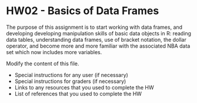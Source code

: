 # HW02 - Basics of Data Frames

The purpose of this assignment is to start working with data frames, and developing developing manipulation skills of basic data objects in R: reading data tables,
understanding data frames, use of bracket notation, the dollar operator, and become more
and more familiar with the associated NBA data set which now includes more variables.

Modify the content of this file.

- Special instructions for any user (if necessary)
- Special instructions for graders (if necessary)
- Links to any resources that you used to complete the HW
- List of references that you used to complete the HW
